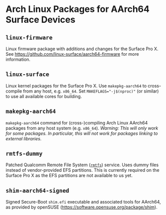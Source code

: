 # Arch Linux Packages for AArch64 Surface Devices


## `linux-firmware`

Linux firmware package with additions and changes for the Surface Pro X.
See https://github.com/linux-surface/aarch64-firmware for more information.


## `linux-surface`

Linux kernel packages for the Surface Pro X.
Use `makepkg-aarch64` to cross-compile from any host, e.g. `x86_64`.
Set `MAKEFLAGS="-j$(nproc)"` (or similar) to use all available cores for building.


## `makepkg-aarch64`

`makepkg-aarch64` command for (cross-)compiling Arch Linux AArch64 packages from any host system (e.g. `x86_64`).
_Warning: This will only work for some packages._
_In particular, this will not work for packages linking to external libraries._


## `rmtfs-dummy`

Patched Qualcomm Remote File System ([`rmtfs`](https://github.com/linux-msm/rmtfs)) service.
Uses dummy files instead of vendor-provided EFS partitions.
This is currently required on the Surface Pro X as the EFS partitions are not available to us yet.


## `shim-aarch64-signed`

Signed Secure-Boot `shim.efi` executable and associated tools for AArch64, as provided by openSUSE (https://software.opensuse.org/package/shim).

